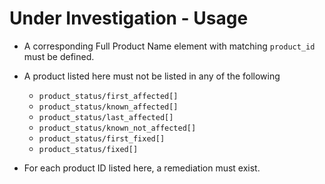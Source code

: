 # Under Investigation - Usage

* A corresponding Full Product Name element with matching `product_id` must be defined.

* A product listed here must not be listed in any of the following

  * `product_status/first_affected[]`
  * `product_status/known_affected[]`
  * `product_status/last_affected[]`
  * `product_status/known_not_affected[]`
  * `product_status/first_fixed[]`
  * `product_status/fixed[]`

* For each product ID listed here, a remediation must exist.
